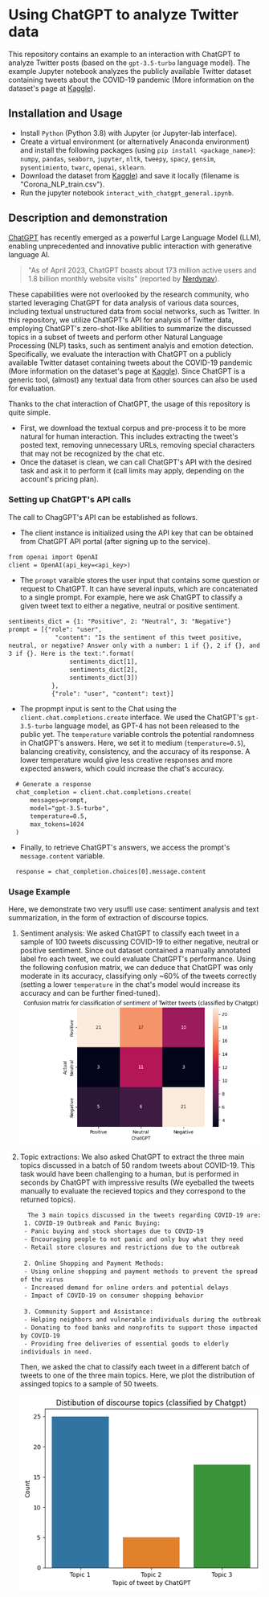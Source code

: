 # Using ChatGPT to analyze Twitter data

This repository contains an example to an interaction with ChatGPT to analyze Twitter posts (based on the ```gpt-3.5-turbo``` language model).
The example Jupyter notebook analyzes the publicly available Twitter dataset containing tweets about the COVID-19 pandemic (More information on the dataset's page at [Kaggle](https://www.kaggle.com/datasets/datatattle/covid-19-nlp-text-classification/)).

## Installation and Usage
- Install ```Python```  (Python 3.8) with Jupyter (or Jupyter-lab interface).
- Create a virtual environment (or alternatively Anaconda environment) and install the following packages (using ```pip install <package_name>```): ```numpy```, ```pandas```, ```seaborn```, ```jupyter```, ```nltk```, ```tweepy```, ```spacy```, ```gensim```, ```pysentimiento```, ```twarc```, ```openai```, ```sklearn```.
- Download the dataset from [Kaggle](https://www.kaggle.com/datasets/datatattle/covid-19-nlp-text-classification/)) and save it locally (filename is "Corona_NLP_train.csv").
- Run the jupyter notebook ```interact_with_chatgpt_general.ipynb```.

## Description and demonstration
[ChatGPT](https://chat.openai.com/) has recently emerged as a powerful Large Language Model (LLM), enabling unprecedented and innovative public interaction with generative language AI.
> "As of April 2023, ChatGPT boasts about 173 million active users and 1.8 billion monthly website visits" (reported by [Nerdynav](https://nerdynav.com/chatgpt-statistics/)).

These capabilities were not overlooked by the research community, who started leveraging ChatGPT for data analysis of various data sources, including textual unstructured data from social networks, such as Twitter.
In this repository, we utilize ChatGPT's API for analysis of Twitter data, employing ChatGPT's zero-shot-like abilities to summarize the discussed topics in a subset of tweets and perform other Natural Language Processing (NLP) tasks, such as sentiment analyis and emotion detection.
Specifically, we evaluate the interaction with ChatGPT on a publicly available Twitter dataset containing tweets about the COVID-19 pandemic (More information on the dataset's page at [Kaggle](https://www.kaggle.com/datasets/datatattle/covid-19-nlp-text-classification/)).
Since ChatGPT is a generic tool, (almost) any textual data from other sources can also be used for evaluation.

Thanks to the chat interaction of ChatGPT, the usage of this repository is quite simple.
- First, we download the textual corpus and pre-process it to be more natural for human interaction. This includes extracting the tweet's posted text, removing unnecessary URLs, removing special characters that may not be recognized by the chat etc.
- Once the dataset is clean, we can call ChatGPT's API with the desired task and ask it to perform it (call limits may apply, depending on the account's pricing plan).
  
### Setting up ChatGPT's API calls
  The call to ChagGPT's API can be established as follows.
  * The client instance is initialized using the API key that can be obtained from ChatGPT API portal (after signing up to the service).
  ```
  from openai import OpenAI
  client = OpenAI(api_key=<api_key>)
  ```
  * The `prompt` varaible stores the user input that contains some question or request to ChatGPT. It can have several inputs, which are concatenated to a single prompt. For example, here we ask ChatGPT to classify a given tweet text to either a negative, neutral or positive sentiment.
  ```
  sentiments_dict = {1: "Positive", 2: "Neutral", 3: "Negative"}
  prompt = [{"role": "user",
               "content": "Is the sentiment of this tweet positive, neutral, or negative? Answer only with a number: 1 if {}, 2 if {}, and 3 if {}. Here is the text:".format(
                   sentiments_dict[1],
                   sentiments_dict[2],
                   sentiments_dict[3])
              },
              {"role": "user", "content": text}]
   ```
  * The propmpt input is sent to the Chat using the `client.chat.completions.create` interface. We used the ChatGPT's `gpt-3.5-turbo` language model, as GPT-4 has not been released to the public yet.  The `temperature` variable controls the potential randomness in ChatGPT's answers. Here, we set it to medium (`temperature=0.5`), balancing creativity, consistency, and the accuracy of its response. A lower temperature would give less creative responses and more expected answers, which could increase the chat's accuracy.
  ``` 
    # Generate a response
    chat_completion = client.chat.completions.create(
        messages=prompt,
        model="gpt-3.5-turbo",
        temperature=0.5,
        max_tokens=1024
    )
  ```
  * Finally, to retrieve ChatGPT's answers, we access the prompt's `message.content` variable.
  ```
    response = chat_completion.choices[0].message.content
  ```
  ### Usage Example
  Here, we demonstrate two very usufll use case: sentiment analysis and text summarization, in the form of extraction of discourse topics.
  1. Sentiment analysis: We asked ChatGPT to classify each tweet in a sample of 100 tweets discussing COVID-19 to either negative, neutral or positive sentiment. Since out dataset contained a manually annotated label fro each tweet, we could evaluate ChatGPT's performance. Using the following confusion matrix, we can deduce that ChatGPT was only moderate in its accuracy, classifying only ~60% of the tweets correctly (setting a lower `temperature` in the chat's model would increase its accuracy and can be further fined-tuned).
     ![Confusion matrix for classification of sentiment of Twitter tweets (classified by Chatgpt)](./Images/confusion_matrix_twitter_sentiment_analysis.png)
  2. Topic extractions: We also asked ChatGPT to extract the three main topics discussed in a batch of 50 random tweets about COVID-19. This task would have been challenging to a human, but is performed in seconds by ChatGPT with impressive results (We eyeballed the tweets manually to evaluate the recieved topics and they correspond to the returned topics).
     ```
       The 3 main topics discussed in the tweets regarding COVID-19 are:
      1. COVID-19 Outbreak and Panic Buying:
      - Panic buying and stock shortages due to COVID-19
      - Encouraging people to not panic and only buy what they need
      - Retail store closures and restrictions due to the outbreak
      
      2. Online Shopping and Payment Methods:
      - Using online shopping and payment methods to prevent the spread of the virus
      - Increased demand for online orders and potential delays
      - Impact of COVID-19 on consumer shopping behavior
      
      3. Community Support and Assistance:
      - Helping neighbors and vulnerable individuals during the outbreak
      - Donating to food banks and nonprofits to support those impacted by COVID-19
      - Providing free deliveries of essential goods to elderly individuals in need.
     ```
     Then, we asked the chat to classify each tweet in a different batch of tweets to one of the three main topics. Here, we plot the distribution of assinged topics to a sample of 50 tweets.
     
     ![Confusion matrix for classification of sentiment of Twitter tweets (classified by Chatgpt)](./Images/chatgpt_twitter_topic_extraction.png)

